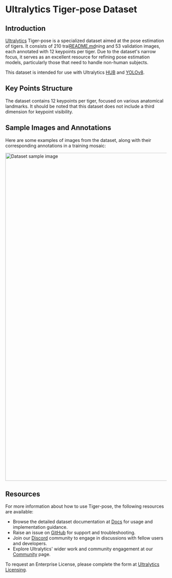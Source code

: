 # Ultralytics Tiger-pose Dataset

## Introduction

[Ultralytics](https://ultralytics.com) Tiger-pose is a specialized dataset aimed at the pose estimation of tigers. It consists of 210 trai[README.md](README.md)ning and 53 validation images, each annotated with 12 keypoints per tiger. Due to the dataset's narrow focus, it serves as an excellent resource for refining pose estimation models, particularly those that need to handle non-human subjects.

This dataset is intended for use with Ultralytics [HUB](https://hub.ultralytics.com) and [YOLOv8](https://github.com/ultralytics/ultralytics).

## Key Points Structure

The dataset contains 12 keypoints per tiger, focused on various anatomical landmarks. It should be noted that this dataset does not include a third dimension for keypoint visibility.

## Sample Images and Annotations

Here are some examples of images from the dataset, along with their corresponding annotations in a training mosaic:

<img src="https://user-images.githubusercontent.com/62513924/272491921-c963d2bf-505f-4a15-abd7-259de302cffa.jpg" alt="Dataset sample image" width="1024">

## Resources

For more information about how to use Tiger-pose, the following resources are available:

- Browse the detailed dataset documentation at [Docs](https://docs.ultralytics.com/datasets/pose/tiger-pose/) for usage and implementation guidance.
- Raise an issue on [GitHub](https://github.com/ultralytics/hub/issues/new/choose) for support and troubleshooting.
- Join our [Discord](https://ultralytics.com/discord) community to engage in discussions with fellow users and developers.
- Explore Ultralytics' wider work and community engagement at our [Community](https://community.ultralytics.com) page.

To request an Enterprise License, please complete the form at [Ultralytics Licensing](https://ultralytics.com/license).
